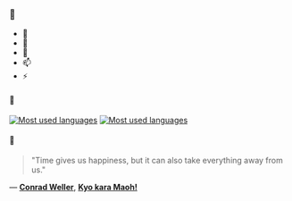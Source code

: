 ### 👋

- 🔭
- 🌱
- 💬
- 📫
- ⚡

#### 🧏

[![Most used languages](https://github-readme-stats-aynah.vercel.app/api/top-langs/?username=aynh&theme=solarized-dark&langs_count=6&layout=compact&hide_title=true)](https://github.com/anuraghazra/github-readme-stats#gh-dark-mode-only)
[![Most used languages](https://github-readme-stats-aynah.vercel.app/api/top-langs/?username=aynh&theme=solarized-light&langs_count=6&layout=compact&hide_title=true)](https://github.com/anuraghazra/github-readme-stats#gh-light-mode-only)

#### 💬

> "Time gives us happiness, but it can also take everything away from us."

&mdash; [**Conrad Weller**](https://myanimelist.net/character.php?q=Conrad%20Weller&cat=character), [**Kyo kara Maoh!**](https://myanimelist.net/search/all?q=Kyo%20kara%20Maoh!&cat=all)
